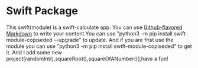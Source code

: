 # Swift Package

This swift(module) is a swift-calculate app. You can use
[Github-flavored Markdown](https://guides.github.com/features/mastering-markdown/)
to write your content.You can use "python3 -m pip install swift-module-copiseded --upgrade" to update.
And if you are frist use the module you can use "python3 -m pip install swift-module-copiseded" to get it.
And I add some new project[randomInt(),squareRoot(),squareOfANumber()],have a fun!
